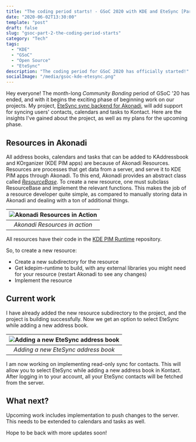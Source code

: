 ```yaml
---
title: "The coding period starts! - GSoC 2020 with KDE and EteSync [Part 2]"
date: "2020-06-02T13:30:00"
template: "post"
draft: false
slug: "gsoc-part-2-the-coding-period-starts"
category: "Tech"
tags:
  - "KDE"
  - "GSoC"
  - "Open Source"
  - "EteSync"
description: "The coding period for GSoC 2020 has officially started!"
socialImage: "/media/gsoc-kde-etesync.png"
---
```


Hey everyone!
The month-long _Community Bonding_ period of GSoC '20 has ended, and with it begins the exciting phase of beginning work on our projects. My project, [EteSync sync backend for Akonadi](/posts/KDE/gsoc-part-1-lets-get-started), will add support for syncing users' contacts, calendars and tasks to Kontact. Here are the insights I've gained about the project, as well as my plans for the upcoming phase.

## Resources in Akonadi

All address books, calendars and tasks that can be added to KAddressbook and KOrganizer (KDE PIM apps) are because of Akonadi Resources. Resources are processes that get data from a server, and serve it to KDE PIM apps through Akonadi. To this end, Akonadi provides an abstract class called [_ResourceBase_](https://api.kde.org/kdepim/akonadi/html/classAkonadi_1_1ResourceBase.html). To create a new resource, one must subclass ResourceBase and implement the relevant functions. This makes the job of a resource developer quite simple, as compared to manually storing data in Akonadi and dealing with a ton of additional things.

| ![Akonadi Resources in Action](/media/Akonadi-resources-in-action.png) |
| :--------------------------------------------------------------------: |
|                     _Akonadi Resources in action_                      |

All resources have their code in the [KDE PIM Runtime](https://invent.kde.org/pim/kdepim-runtime) repository.

So, to create a new resource:

- Create a new subdirectory for the resource
- Get kdepim-runtime to build, with any external libraries you might need for your resource (restart Akonadi to see any changes)
- Implement the resource

## Current work

I have already added the new resource subdirectory to the project, and the project is building successfully. Now we get an option to select EteSync while adding a new address book.

| ![Adding a new EteSync address book](/media/EteSync-resource-visible.png) |
| :-----------------------------------------------------------------------: |
|                    _Adding a new EteSync address book_                    |

I am now working on implementing read-only sync for contacts.
This will allow you to select EteSync while adding a new address book in Kontact. After logging in to your account, all your EteSync contacts will be fetched from the server.

## What next?

Upcoming work includes implementation to push changes to the server. This needs to be extended to calendars and tasks as well.

Hope to be back with more updates soon!
